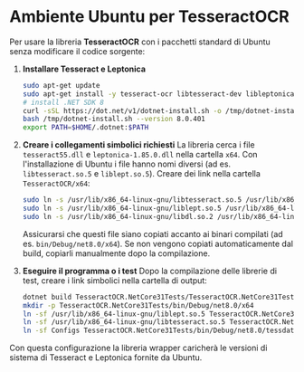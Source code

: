 # Ambiente Ubuntu per TesseractOCR

Per usare la libreria **TesseractOCR** con i pacchetti standard di Ubuntu senza modificare il codice sorgente:

1. **Installare Tesseract e Leptonica**
   ```bash
   sudo apt-get update
   sudo apt-get install -y tesseract-ocr libtesseract-dev libleptonica-dev libc6-dev
   # install .NET SDK 8
   curl -sSL https://dot.net/v1/dotnet-install.sh -o /tmp/dotnet-install.sh
   bash /tmp/dotnet-install.sh --version 8.0.401
   export PATH=$HOME/.dotnet:$PATH
   ```

2. **Creare i collegamenti simbolici richiesti**
   La libreria cerca i file `tesseract55.dll` e `leptonica-1.85.0.dll` nella cartella `x64`. Con l'installazione di Ubuntu i file hanno nomi diversi (ad es. `libtesseract.so.5` e `liblept.so.5`). Creare dei link nella cartella `TesseractOCR/x64`:
   ```bash
   sudo ln -s /usr/lib/x86_64-linux-gnu/libtesseract.so.5 /usr/lib/x86_64-linux-gnu/libtesseract55.dll.so
   sudo ln -s /usr/lib/x86_64-linux-gnu/liblept.so.5 /usr/lib/x86_64-linux-gnu/libleptonica-1.85.0.dll.so
   sudo ln -s /usr/lib/x86_64-linux-gnu/libdl.so.2 /usr/lib/x86_64-linux-gnu/libdl.so
   ```
   Assicurarsi che questi file siano copiati accanto ai binari compilati (ad es. `bin/Debug/net8.0/x64`). Se non vengono copiati automaticamente dal build, copiarli manualmente dopo la compilazione.

3. **Eseguire il programma o i test**
   Dopo la compilazione delle librerie di test, creare i link simbolici nella cartella di output:
   ```bash
   dotnet build TesseractOCR.NetCore31Tests/TesseractOCR.NetCore31Tests.csproj -p:TargetFramework=net8.0
   mkdir -p TesseractOCR.NetCore31Tests/bin/Debug/net8.0/x64
   ln -sf /usr/lib/x86_64-linux-gnu/liblept.so.5 TesseractOCR.NetCore31Tests/bin/Debug/net8.0/x64/libleptonica-1.85.0.dll.so
   ln -sf /usr/lib/x86_64-linux-gnu/libtesseract.so.5 TesseractOCR.NetCore31Tests/bin/Debug/net8.0/x64/libtesseract55.dll.so
   ln -sf Configs TesseractOCR.NetCore31Tests/bin/Debug/net8.0/tessdata/configs
   ```

Con questa configurazione la libreria wrapper caricherà le versioni di sistema di Tesseract e Leptonica fornite da Ubuntu.
